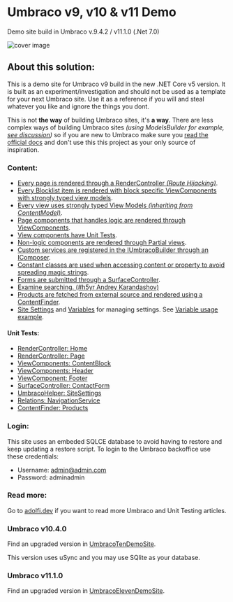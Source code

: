 # Umbraco v9, v10 & v11 Demo 
Demo site build in Umbraco v.9.4.2 / v11.1.0 (.Net 7.0)

![cover image](cover.png)

## About this solution:
This is a demo site for Umbraco v9 build in the new .NET Core v5 version. 
It is built as an experiment/investigation and should not be used as a template for your next Umbraco site.
Use it as a reference if you will and steal whatever you like and ignore the things you dont.

This is not **the way** of building Umbraco sites, it's **a way**. There are less complex ways of building Umbraco sites *(using ModelsBuilder for example, [see discussion](https://github.com/Adolfi/UmbracoNineDemoSite/issues/10))* so if you are new to Umbraco make sure you [read the official docs](https://our.umbraco.com/documentation/) and don't use this this project as your only source of inspiration.

### Content:
- [Every page is rendered through a RenderController *(Route Hijacking)*](UmbracoNineDemoSite.Core/Features/Home/HomeController.cs).
- [Every Blocklist item is rendered with block specific ViewComponents with strongly typed view models](UmbracoNineDemoSite.Web/Views/Partials/_BlockList.cshtml).
- [Every view uses strongly typed View Models *(inheriting from ContentModel)*](UmbracoNineDemoSite.Web/Views/Home.cshtml).
- [Page components that handles logic are rendered through ViewComponents](UmbracoNineDemoSite.Core/Features/Shared/Components/Header/HeaderViewComponent.cs).
- [View components have Unit Tests](UmbracoNineDemoSite.Tests/Unit/Features/Shared/Components/Footer/FooterViewComponentTests.cs).
- [Non-logic components are rendered through Partial views](UmbracoNineDemoSite.Web/Views/Partials/_SectionHeader.cshtml).
- [Custom services are registered in the IUmbracoBuilder through an IComposer](UmbracoNineDemoSite.Core/Features/Shared/Settings/SiteSettingsComposer.cs).
- [Constant classes are used when accessing content or property to avoid spreading magic strings](UmbracoNineDemoSite.Core/Features/Shared/Constants/PropertyAlias.cs).
- [Forms are submitted through a SurfaceController](UmbracoNineDemoSite.Core/Features/Shared/Components/ContactForm).
- [Examine searching. (#h5yr Andrey Karandashov)](UmbracoNineDemoSite.Core/Features/Search)
- [Products are fetched from external source and rendered using a ContentFinder](UmbracoNineDemoSite.Core/Features/Products/ProductsContentFinder.cs).
- [Site Settings](/UmbracoNineDemoSite.Core/Features/Shared/Settings) and [Variables](UmbracoNineDemoSite.Core/Features/Shared/Variables) for managing settings. See [Variable usage example](/UmbracoNineDemoSite.Web/Views/ProductPage.cshtml#L22).

#### Unit Tests:
- [RenderController: Home](UmbracoNineDemoSite.Tests/Unit/Features/Home/HomeControllerTests.cs)
- [RenderController: Page](UmbracoNineDemoSite.Tests/Unit/Features/Page/PageControllerTests.cs)
- [ViewComponents: ContentBlock](UmbracoNineDemoSite.Tests/Unit/Features/Shared/Components/ContentBlock/ContentBlockViewComponentTests.cs)
- [ViewComponents: Header](UmbracoNineDemoSite.Tests/Unit/Features/Shared/Components/Header/HeaderViewComponentTests.cs)
- [ViewComponent: Footer](UmbracoNineDemoSite.Tests/Unit/Features/Shared/Components/Footer/FooterViewComponentTests.cs)
- [SurfaceController: ContactForm](UmbracoNineDemoSite.Tests/Unit/Features/Shared/Components/ContactForm/ContactFormControllerTests.cs)
- [UmbracoHelper: SiteSettings](UmbracoNineDemoSite.Tests/Unit/Features/Shared/Settings/SiteSettingsTests.cs)
- [Relations: NavigationService](UmbracoNineDemoSite.Tests/Unit/Features/Shared/Components/Navigation/NavigationServiceTests.cs)
- [ContentFinder: Products](UmbracoNineDemoSite.Tests/Unit/Features/Products/ProductsContentFinderTests.cs)

### Login:
This site uses an embeded SQLCE database to avoid having to restore and keep updating a restore script.
To login to the Umbraco backoffice use these credentials:
- Username: admin@admin.com
- Password: adminadmin

### Read more:
Go to [adolfi.dev](https://adolfi.dev) if you want to read more Umbraco and Unit Testing articles.

### Umbraco v10.4.0
Find an upgraded version in [UmbracoTenDemoSite](UmbracoTenDemoSite).

This version uses uSync and you may use SQlite as your database.

### Umbraco v11.1.0
Find an upgraded version in [UmbracoElevenDemoSite](UmbracoElevenDemoSite).

